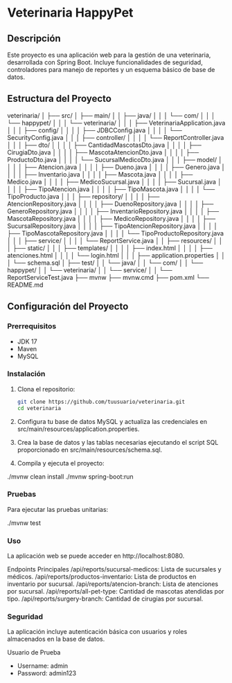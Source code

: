 # Veterinaria HappyPet

## Descripción

Este proyecto es una aplicación web para la gestión de una veterinaria, desarrollada con Spring Boot. Incluye funcionalidades de seguridad, controladores para manejo de reportes y un esquema básico de base de datos.

## Estructura del Proyecto

veterinaria/
│
├── src/
│ ├── main/
│ │ ├── java/
│ │ │ └── com/
│ │ │ └── happypet/
│ │ │ └── veterinaria/
│ │ │ ├── VeterinariaApplication.java
│ │ │ ├── config/
│ │ │ │ ├── JDBCConfig.java
│ │ │ │ └── SecurityConfig.java
│ │ │ ├── controller/
│ │ │ │ └── ReportController.java
│ │ │ ├── dto/
│ │ │ │ ├── CantidadMascotasDto.java
│ │ │ │ ├── CirugiaDto.java
│ │ │ │ ├── MascotaAtencionDto.java
│ │ │ │ ├── ProductoDto.java
│ │ │ │ └── SucursalMedicoDto.java
│ │ │ ├── model/
│ │ │ │ ├── Atencion.java
│ │ │ │ ├── Dueno.java
│ │ │ │ ├── Genero.java
│ │ │ │ ├── Inventario.java
│ │ │ │ ├── Mascota.java
│ │ │ │ ├── Medico.java
│ │ │ │ ├── MedicoSucursal.java
│ │ │ │ ├── Sucursal.java
│ │ │ │ ├── TipoAtencion.java
│ │ │ │ ├── TipoMascota.java
│ │ │ │ └── TipoProducto.java
│ │ │ ├── repository/
│ │ │ │ ├── AtencionRepository.java
│ │ │ │ ├── DuenoRepository.java
│ │ │ │ ├── GeneroRepository.java
│ │ │ │ ├── InventarioRepository.java
│ │ │ │ ├── MascotaRepository.java
│ │ │ │ ├── MedicoRepository.java
│ │ │ │ ├── SucursalRepository.java
│ │ │ │ ├── TipoAtencionRepository.java
│ │ │ │ ├── TipoMascotaRepository.java
│ │ │ │ └── TipoProductoRepository.java
│ │ │ ├── service/
│ │ │ │ └── ReportService.java
│ │ ├── resources/
│ │ │ ├── static/
│ │ │ ├── templates/
│ │ │ │ ├── index.html
│ │ │ │ ├── atenciones.html
│ │ │ │ └── login.html
│ │ │ ├── application.properties
│ │ │ └── schema.sql
│ ├── test/
│ │ └── java/
│ │ └── com/
│ │ └── happypet/
│ │ └── veterinaria/
│ │ └── service/
│ │ └── ReportServiceTest.java
├── mvnw
├── mvnw.cmd
├── pom.xml
└── README.md


## Configuración del Proyecto

### Prerrequisitos

- JDK 17
- Maven
- MySQL

### Instalación

1. Clona el repositorio:

   ```bash
   git clone https://github.com/tuusuario/veterinaria.git
   cd veterinaria


2. Configura tu base de datos MySQL y actualiza las credenciales en src/main/resources/application.properties.

3. Crea la base de datos y las tablas necesarias ejecutando el script SQL proporcionado en src/main/resources/schema.sql.

4. Compila y ejecuta el proyecto:

./mvnw clean install
./mvnw spring-boot:run

### Pruebas
Para ejecutar las pruebas unitarias:

./mvnw test

### Uso
La aplicación web se puede acceder en http://localhost:8080.

Endpoints Principales
/api/reports/sucursal-medicos: Lista de sucursales y médicos.
/api/reports/productos-inventario: Lista de productos en inventario por sucursal.
/api/reports/atencion-branch: Lista de atenciones por sucursal.
/api/reports/all-pet-type: Cantidad de mascotas atendidas por tipo.
/api/reports/surgery-branch: Cantidad de cirugías por sucursal.

### Seguridad
La aplicación incluye autenticación básica con usuarios y roles almacenados en la base de datos.

Usuario de Prueba
- Username: admin
- Password: admin123
